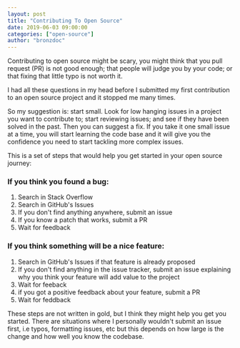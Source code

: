 ```yaml
---
layout: post
title: "Contributing To Open Source"
date: 2019-06-03 09:00:00
categories: ["open-source"]
author: "bronzdoc"
---
```



Contributing to open source might be scary, you might think that you pull request (PR) is not good enough; that people will judge you by your code; or that fixing that little typo is not worth it.

I had all these questions in my head before I submitted my first contribution to an open source project and it stopped me many times.

So my suggestion is: start small. Look for low hanging issues in a project you want to contribute to; start reviewing issues; and see if they have been solved in the past. Then you can suggest a fix. If you take it one small issue at a time, you will start learning the code base and it will give you the confidence you need to start tackling more complex issues.

This is a set of steps that would help you get started in your open source journey:

### If you think you found a bug:
1. Search in Stack Overflow
2. Search in GitHub's Issues
3. If you don't find anything anywhere, submit an issue
4. If you know a patch that works, submit a PR
5. Wait for feedback

### If you think something will be a nice feature:
1. Search in GitHub's Issues if that feature is already proposed
2. If you don't find anything in the issue tracker, submit an issue explaining why you think your feature will add value to the project
3. Wait for feeback
4. if you got a positive feedback about your feature, submit a PR
5. Wait for feddback


These steps are not written in gold, but I think they might help you get you started.
There are situations where I personally wouldn't submit an issue first, i.e typos, formatting issues, etc
but this depends on how large is the change and how well you know the codebase.

